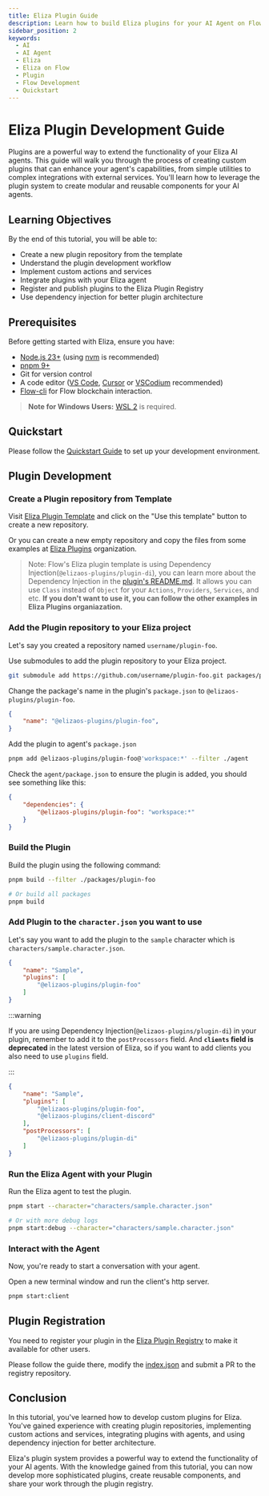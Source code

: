 ```yaml
---
title: Eliza Plugin Guide
description: Learn how to build Eliza plugins for your AI Agent on Flow
sidebar_position: 2
keywords:
  - AI  
  - AI Agent
  - Eliza
  - Eliza on Flow
  - Plugin
  - Flow Development
  - Quickstart
---
```


# Eliza Plugin Development Guide

Plugins are a powerful way to extend the functionality of your Eliza AI agents. This guide will walk you through the process of creating custom plugins that can enhance your agent's capabilities, from simple utilities to complex integrations with external services. You'll learn how to leverage the plugin system to create modular and reusable components for your AI agents.

## Learning Objectives

By the end of this tutorial, you will be able to:

- Create a new plugin repository from the template
- Understand the plugin development workflow
- Implement custom actions and services
- Integrate plugins with your Eliza agent
- Register and publish plugins to the Eliza Plugin Registry
- Use dependency injection for better plugin architecture

## Prerequisites

Before getting started with Eliza, ensure you have:

- [Node.js 23+] (using [nvm] is recommended)
- [pnpm 9+]
- Git for version control
- A code editor ([VS Code], [Cursor] or [VSCodium] recommended)
- [Flow-cli] for Flow blockchain interaction.

> **Note for Windows Users:** [WSL 2] is required.

## Quickstart

Please follow the [Quickstart Guide] to set up your development environment.

## Plugin Development

### Create a Plugin repository from Template

Visit [Eliza Plugin Template] and click on the "Use this template" button to create a new repository.

Or you can create a new empty repository and copy the files from some examples at [Eliza Plugins] organization.

> Note: Flow's Eliza plugin template is using Dependency Injection(`@elizaos-plugins/plugin-di`), you can learn more about the Dependency Injection in the [plugin's README.md].  It allows you can use `Class` instead of `Object` for your `Actions`, `Providers`, `Services`, and etc. **If you don't want to use it, you can follow the other examples in Eliza Plugins organiazation.**

### Add the Plugin repository to your Eliza project

Let's say you created a repository named `username/plugin-foo`.

Use submodules to add the plugin repository to your Eliza project.

```bash
git submodule add https://github.com/username/plugin-foo.git packages/plugin-foo
```

Change the package's name in the plugin's `package.json` to `@elizaos-plugins/plugin-foo`.

```json
{
    "name": "@elizaos-plugins/plugin-foo",
}
```

Add the plugin to agent's `package.json`

```bash
pnpm add @elizaos-plugins/plugin-foo@'workspace:*' --filter ./agent
```

Check the `agent/package.json` to ensure the plugin is added, you should see something like this:

```json
{
    "dependencies": {
        "@elizaos-plugins/plugin-foo": "workspace:*"
    }
}
```

### Build the Plugin

Build the plugin using the following command:

```bash
pnpm build --filter ./packages/plugin-foo

# Or build all packages
pnpm build
```

### Add Plugin to the `character.json` you want to use

Let's say you want to add the plugin to the `sample` character which is `characters/sample.character.json`.

```json
{
    "name": "Sample",
    "plugins": [
        "@elizaos-plugins/plugin-foo"
    ]
}
```

:::warning

If you are using Dependency Injection(`@elizaos-plugins/plugin-di`) in your plugin, remember to add it to the `postProcessors` field. And **`clients` field is deprecated** in the latest version of Eliza, so if you want to add clients you also need to use `plugins` field.

:::

```json
{
    "name": "Sample",
    "plugins": [
        "@elizaos-plugins/plugin-foo",
        "@elizaos-plugins/client-discord"
    ],
    "postProcessors": [
        "@elizaos-plugins/plugin-di"
    ]
}
```

### Run the Eliza Agent with your Plugin

Run the Eliza agent to test the plugin.

```bash
pnpm start --character="characters/sample.character.json"

# Or with more debug logs
pnpm start:debug --character="characters/sample.character.json"
```

### Interact with the Agent

Now, you're ready to start a conversation with your agent.

Open a new terminal window and run the client's http server.

```bash
pnpm start:client
```

## Plugin Registration

You need to register your plugin in the [Eliza Plugin Registry] to make it available for other users.

Please follow the guide there, modify the [index.json] and submit a PR to the registry repository.

## Conclusion

In this tutorial, you've learned how to develop custom plugins for Eliza. You've gained experience with creating plugin repositories, implementing custom actions and services, integrating plugins with agents, and using dependency injection for better architecture.

Eliza's plugin system provides a powerful way to extend the functionality of your AI agents. With the knowledge gained from this tutorial, you can now develop more sophisticated plugins, create reusable components, and share your work through the plugin registry.

[Node.js 23+]: https://docs.npmjs.com/downloading-and-installing-node-js-and-npm
[nvm]: https://github.com/nvm-sh/nvm
[pnpm 9+]: https://pnpm.io/installation
[VS Code]: https://code.visualstudio.com/
[Cursor]: https://cursor.com/
[VSCodium]: https://vscodium.com
[Flow-cli]: https://developers.flow.com/tools/flow-cli
[WSL 2]: https://learn.microsoft.com/en-us/windows/wsl/install-manual
[Quickstart Guide]: ./index.md
[Eliza Plugin Template]: https://github.com/onflow/eliza-plugin-template
[Eliza Plugins]: https://github.com/elizaos-plugins
[plugin's README.md]: https://github.com/fixes-world/plugin-di
[Eliza Plugin Registry]: https://github.com/elizaos-plugins/registry
[index.json]: https://github.com/elizaos-plugins/registry/blob/main/index.json